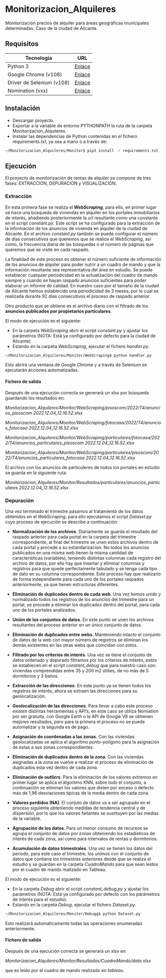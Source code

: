 # Monitorizacion_Alquileres
Monitorización precios de alquiler para áreas geográficas municipales determinadas. Caso de la ciudad de Alicante.

## Requisitos

| Tecnología | URL |
| ------ | ------ |
| Python 3 | [Enlace](https://www.python.org/downloads/) |
| Google Chrome (v108) | [Enlace](https://www.google.com/intl/es_es/chrome/) |
| Driver de Selenium (v108)| [Enlace](https://chromedriver.chromium.org/downloads/) |
| Nomination (vxx) | [Enlace](https://nominatim.openstreetmap.org/ui/search.html) |

## Instalación
- Descargar proyecto.
- Exportar a la variable de entorno PYTHONPATH la ruta de la carpeta Monitorizacion_Alquileres.
- Instalar las dependencias de Python contenidas en el fichero requirements.txt, ya sea a mano o a través de:

```sh
~/Monitorizacion_Alquileres/Monitor$ pip3 install -r requirements.txt
```
## Ejecución
El proyecto de monitorización de rentas de alquiler se compone de tres fases: EXTRACCIÓN, DEPURACIÓN y VISUALIZACIÓN.

### Extracción
En esta primera fase se realiza el ***WebScraping***, para ello, en primer lugar se hace una búsqueda de viviendas en alquiler en los portales inmobiliarios de interés, añadiendo posteriormente la url resultante como una constante en el script *constant.py*. Este script se ha configurado para la extracción de la información de los anuncios de vivienda en alquiler de la ciudad de Alicante. En el archivo *constant.py* también se puede configurar el número de días consecutivos que queremos que se realice el *WebScraping*, así como, la frecuencia diaria de las búsquedas o el número de páginas que queremos que se visite en cada raspado. 

La finalidad de este proceso es obtener el número suficiente de información de los anuncios de alquiler para poder nutrir a un cuadro de mando y que la información resultante sea representativa del área en estudio. Se puede establecer cualquier periodicidad en la actualización del cuadro de mando siempre y cuando se hayan raspado anuncios suficientes para poder elaborar un informe de calidad. En nuestro caso por el tamaño de la ciudad de Alicante hemos establecido una periodicidad de 3 meses, por lo cual se realizada durante 92 días consecutivos el proceso de raspado anterior.

Otro producto que se obtiene es el archivo diario con el filtrado de los **anuncios publicados por propietarios particulares**.

El modo de ejecución es el siguiente:
- En la carpeta *WebScraping* abrir el script *constant.py* y ajustar los parámetros (NOTA: Está ya configurado por defecto para la ciudad de Alicante)
- Estando en la carpeta *WebScraping*, ejecutar el fichero *handler.py*.
```sh
~/Monitorizacion_Alquileres/Monitor/WebScraping$ python handler.py
```
Esto abrirá una ventana de Google Chrome y a través de Selenium se ejecutarán acciones automatizadas.

#### Fichero de salida
Después de una ejecución correcta se generará un xlsx por búsqueda guardando los resultados en:

*Monitorizacion_Alquileres/Monitor/WebScraping/pisoscom/2022/T4/anuncios_pisoscom 2022.12.04_12.16.52.xlsx*

*Monitorizacion_Alquileres/Monitor/WebScraping/fotocasa/2022/T4/anuncios_fotocasa 2022.12.04_12.16.52.xlsx*

*Monitorizacion_Alquileres/Monitor/WebScraping/particulares/fotocasa/2022/T4/anuncios_particulares_pisoscom 2022.12.04_12.16.52.xlsx*

*Monitorizacion_Alquileres/Monitor/WebScraping/particulares/pisoscom/2022/T4/anuncios_particulares_fotocasa 2022.12.04_12.16.52.xlsx*

El archivo con los anuncios de particuleres de todos los portales en estudio se guarda en la siguiente ruta:

*Monitorizacion_Alquileres/Monitor/Resultados/particulares/anuncios_particulares 2022.12.04_12.16.52.xlsx*


### Depuración
Una vez terminado el trimestre pasamos al tratamiento de los datos obtenidos en el *WebScraping*, para ello ejecutamos el script *Dataset.py* cuyo proceso de ejecución se describe a continuación:

- **Normalización de los archivos**. Diariamente se guarda el resultado del raspado anterior para cada portal en la carpeta del trimestre correspondiente, al final del trimestre se unen estos archivos dentro de cada portal y procede a su estandarización. No todos los anuncios publicados en una misma web tienen la misma cantidad de características (variables), teniendo distintas columnas cada registro del archivo de datos, por ello hay que insertar y eliminar columnas y registros para que quede perfectamente tabulado y se tenga cada tipo de dato en su columna correspondiente. Este proceso hay que realizarlo de forma independiente para cada uno de los portales raspados anteriormente, ya que tienen estructuras diferentes.

- **Eliminación de duplicados dentro de cada web**. Una vez hemos unido y normalizado todos los registros de los anuncios del trimestre para un portal, se procede a eliminar los duplicados dentro del portal, para cada uno de los portales analizados.

- **Unión de los conjuntos de datos**. En este punto se unen los archivos resultantes del proceso anterior en un único conjunto de datos.

- **Eliminación de duplicados entre webs**. Manteniendo intacto el conjunto de datos de la web con mayor número de registros se eliminan los demás existentes en las otras webs que coincidan con estos.

- **Filtrado por los criterios de interés**. Una vez se tiene el conjunto de datos ordenado y depurado filtramos por los criterios de interés, estos se establecen en el script *constant_debug* que para nuestro caso son: viviendas comprendidas entre 35 y 200 m2 útilies, de no más de 5 dormitorios y 3 baños.

- **Extracción de las direcciones**. En este punto ya se tienen todos los registros de interés, ahora se extraen las direcciones para su geolocalización.

- **Geolocalización de las direcciones**. Para llevar a cabo este proceso existen distintas herramientas y API’s, en este caso se utiliza Nomiation por ser gratuita, con Google Earth o la API de Google V8 se obtienen mejores resultados, pero para la primera el proceso no se puede automatizar y la segunda es de pago.

- **Asignación de coordenadas a las zonas**. Con las viviendas geolocalizadas se aplica el algoritmo punto-polígono para la asignación de estas a sus zonas correspondientes.

- **Eliminación de duplicados dentro de la zona**. Con las viviendas asignadas a la zona se vuelve a realizar el proceso de eliminación de duplicados esta vez dentro de cada zona.

- **Eliminación de *outliers***. Para la eliminación de los valores extremos en primer lugar se aplica el algoritmo KNN, sobre todo el conjunto, a continuación se eliminan los valores que disten por exceso o defecto más de 1,96 desviaciones típicas de la media dentro de cada zona.

- **Valores perdídos (NA)**. El conjuto de datos va a ser agrupado en el proceso siguiente obteniendo medidas de tendencia central y de dispersión, por lo que los valores faltantes se sustituyen por las medias de la variable.

- **Agrupación de los datos**. Para un menor consumo de recursos se agrupa el conjunto de datos por zonas obteniendo los estadísticos de interés de cada zona, así como para intervalos de rentas y dormitorios.

- **Acumulación de datos trimestrales**. Una vez se tienen los datos del periodo, para este caso el trimestre, los unimos con el conjunto de datos que contiene los trimestres anteriores desde que se realiza el estudio y se guardan en la carpeta *CuadroMando* para que sean leídos por el cuadro de mando realizado en Tableau.

El modo de ejecución es el siguiente:
- En la carpeta *Debug* abrir el script *constant_debug.py* y ajustar los parámetros (NOTA: Está ya configurado por defecto con los parámetros de interés para el estudio).
- Estando en la carpeta *Debug*, ejecutar el fichero *Dataset.py*.
```sh
~/Monitorizacion_Alquileres/Monitor/Debugg$ python Dataset.py
```
Esto realizará automáticamente todas las operaciones enumeradas anteriormente.

#### Fichero de salida
Después de una ejecución correcta se generará un xlsx en:

*Monitorizacion_Alquileres/Monitor/Resultados/CuadroMando/data.xlsx* 

que es leido por el cuadro de mando realizado en *tableau*.








